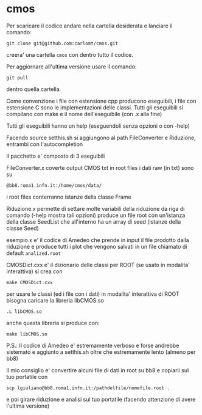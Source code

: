 # cmos

Per scaricare il codice andare nella cartella desiderata e lanciare il comando:

`git clone git@github.com:carlomt/cmos.git`

creera' una cartella
`cmos`
con dentro tutto il codice.

Per aggiornare all'ultima versione usare il comando:

`git pull`

dentro quella cartella.


Come convenzione i file con estensione cpp producono eseguibili, i file con estensione C sono le implementazioni delle classi.
Tutti gli eseguibili si compilano con make e il nome dell'eseguibile (con .x alla fine)

Tutti gli eseguibili hanno un help (eseguendoli senza opzioni o con -help)

Facendo source setthis.sh si aggiungono al path FileConverter e Riduzione, entrambi con l'autocompletion

Il pacchetto e' composto di 3 eseguibili

FileConverter.x coverte output CMOS txt in root files
i dati raw (in txt) sono su

`@bb8.roma1.infn.it:/home/cmos/data/`

i root files conterranno istanze della classe Frame

Riduzione.x permette di settare molte variabili della riduzione da riga di comando (-help mostra tali opzioni)
produce un file root con un'istanza della classe SeedList che all'interno ha un array di seed (istanze della classe Seed)

esempio.x e' il codice di Amedeo che prende in input il file prodotto dalla riduzione e produce tutti i plot che vengono salvati in un file chiamato di default `analized.root`

CMOSDict.cxx e' il dizionario delle classi per ROOT (se usato in modalita' interattiva) si crea con

`make CMOSDict.cxx`

per usare le classi (ed i file con i dati) in modalita' interattiva di ROOT bisogna caricare la libreria libCMOS.so 

`.L libCMOS.so`

anche questa libreria si produce con:

`make libCMOS.so`

P.S.: Il codice di Amedeo e' estremamente verboso e forse andrebbe sistemato e aggiunto a setthis.sh
oltre che estremamente lento (almeno per bb8)

Il mio consiglio e' convertire alcuni file di dati in root su bb8 e copiarli sul tuo portatile con

`scp lgiuliano@bb8.roma1.infn.it:/pathdelfile/nomefile.root .`

e poi girare riduzione e analisi sul tuo portatile (facendo attenzione di avere l'ultima versione)

